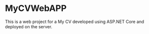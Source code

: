# MyCVWebAPP
This is a web project for a My CV developed using ASP.NET Core and deployed on the server.

